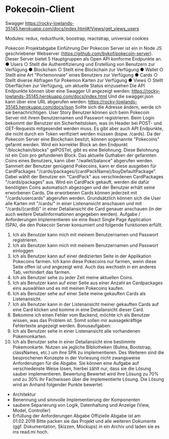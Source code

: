# Pokecoin-Client

Swagger https://rocky-lowlands-35145.herokuapp.com/docs/index.html#/Views/get_views_users


Modules:
redux, reduxthunk, boostrap, reactstrap, universial cookies





Pokecoin Projektabgabe
Einführung
Der Pokecoin Server ist ein in Node JS geschriebener Webserver
(https://github.com/bykof/pokecoin-server). Dieser Server bietet 5 Hauptgruppen als
Open API konforme Endpunkte an.
● Users
○ Stellt die Authentifizierung und Erstellung von Benutzern zur Verfügung
● Blockchain
○ Stellt eine Blockchain zur Verfügung
● Wallet
○ Stellt eine Art "Portemonnaie" eines Benutzers zur Verfügung
● Cards
○ Stellt diverse Abfragen für Pokemon Karten zur Verfügung
● Views
○ Stellt Oberflächen zur Verfügung, um aktuelle Status einzusehen
Die API Endpunkte können über eine Swagger UI angezeigt werden:
https://rocky-lowlands-35145.herokuapp.com/docs/index.html
Und die swagger.json kann über eine URL abgerufen werden:
https://rocky-lowlands-35145.herokuapp.com/docs/json
Sollte sich die Adresse ändern, werde ich sie benachrichtigen.
User Story
Benutzer können sich beim Pokecoin Server mit ihrem Benutzernamen und Passwort
registrieren. Beim Login bekommt der Benutzer ein Sicherheitstoken, was im Header
bei POST- und GET-Requests mitgesendet werden muss. Es gibt aber auch API Endpunkte,
die nicht durch ein Token verifiziert werden müssen (bspw. /cards).
Da der Pokecoin Server eine Blockchain besitzt, können sogenannte "Pokecoins"
gefarmt werden. Wird ein korrekter Block an den Endpunkt "/blockchain/blocks"
gePOSTet, gibt es eine Belohnung. Diese Belohnung ist ein Coin pro gefundenen Block.
Das aktuelle Guthaben der gefarmten Coins eines Benutzers, kann über
"/wallet/balance" abgerufen werden. Sammelt der Benutzer genügend Pokecoins, kann
er diese ausgeben für CardPackages
"/cards/packages/{cardPackName}/buyDefaultPackage". Dabei wählt der Benutzer ein
"CardPack" aus verschiedenen CardPackages "/cards/packages" aus. Wird ein CardPack
gekauft, werden die dafür benötigten Coins automatisch abgezogen und der Benutzer
erhält seine erworbenen Cards. Die erworbenen Cards können jederzeit mit
"/cards/usercards" abgerufen werden.
Grundsätzlich können sich die User alle Karten mit "/cards/" in einer Listenansicht
anschauen und mit "/cards/{cardId}" in einer Detailansicht die Card genauer anschauen
(in der auch weitere Detailinformationen angegeben werden).
Aufgabe / Anforderungen
Implementieren sie eine React Single Page Application (SPA), die den Pokecoin Server
konsumiert und folgende Funktionen erfüllt.
1. Ich als Benutzer kann mich mit meinem Benutzernamen und Passwort
registrieren.
2. Ich als Benutzer kann mich mit meinem Benutzernamen und Passwort einloggen
3. Ich als Benutzer kann auf einer dedizierten Seite in der Applikation Pokecoins
farmen. Ich kann diese Pokecoins nur farmen, wenn diese Seite offen ist und
angezeigt wird. Auch das wechseln in ein anderes Tab, verhindert das farmen.
4. Ich als Benutzer sehe zu jeder Zeit meine aktuellen Coins.
5. Ich als Benutzer kann auf einer Seite aus einer Anzahl an Cardpackages eins
auswählen und es mit meinen Pokecoins kaufen.
6. Ich als Benutzer sehe auf einer Seite meine gekauften Cards als Listenansicht.
7. Ich als Benutzer kann in der Listenansicht meiner gekauften Cards auf eine Card
klicken und komme in eine Detailansicht dieser Card.
8. Bekomme ich einen Fehler vom Backend, möchte ich als Benutzer wissen, was
das Problem ist. Somit sollen mir aussagekräftige Fehlertexte angezeigt werden.
Bonusaufgaben:
1. Ich als Benutzer sehe in einer Listenansicht alle vorhandenen Pokemonkarten.
2. Ich als Benutzer sehe in einer Detailansicht eine bestimmte Pokemonkarte.
Nutzen sie jegliche Bibliotheken (Bulma, Bootstrap, classNames, etc.) um ihre SPA zu
implementieren.
Des Weiteren sind die besprochenen Konzepte in der Vorlesung nicht zwangsweise
Anforderungen für die Abgabe. Sie können eine Aufgabe auf verschiedenste Weise
lösen, hierbei zählt nur, dass sie die Lösung sauber implementieren.
Bewertung
Bewertet wird ihre Lösung zu 70% und zu 30% ihr Fachwissen über die implementierte
Lösung.
Die Lösung wird an Anhand folgender Punkte bewertet:
- Architektur
- Benennung und sinnvolle Implementierung der Komponenten
- saubere Separierung von Logik, Datenhaltung und Anzeige (View, Model,
Controller)
- Erfüllung der Anforderungen
Abgabe
Offizielle Abgabe ist am 01.02.2019
Bitte packen sie das Projekt und alle weiteren Dokumente (ggf. Dokumentation,
Skizzen, Mockups) in ein Archiv und laden sie es ins read.mi hoch.
